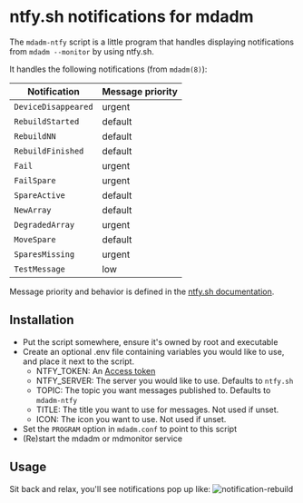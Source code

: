 # ntfy.sh notifications for mdadm

The `mdadm-ntfy` script is a little program that handles displaying
notifications from `mdadm --monitor` by using ntfy.sh.

It handles the following notifications (from `mdadm(8)`):

| Notification | Message priority |
|--------------|----------|
|`DeviceDisappeared`| urgent |
|`RebuildStarted`| default |
|`RebuildNN`| default |
|`RebuildFinished` | default |
|`Fail`| urgent |
|`FailSpare`| urgent |
|`SpareActive`| default |
|`NewArray`| default
|`DegradedArray` | urgent |
| `MoveSpare` | default |
| `SparesMissing` | urgent |
| `TestMessage` | low |

Message priority and behavior is defined in the [ntfy.sh documentation](https://docs.ntfy.sh/publish/#message-priority).

## Installation

* Put the script somewhere, ensure it's owned by root and executable
* Create an optional .env file containing variables you would like to use, and place it next to the script.
    * NTFY_TOKEN: An [Access token](https://docs.ntfy.sh/config/#access-tokens)
    * NTFY_SERVER: The server you would like to use. Defaults to `ntfy.sh`
    * TOPIC: The topic you want messages published to. Defaults to `mdadm-ntfy`
    * TITLE: The title you want to use for messages. Not used if unset.
    * ICON: The icon you want to use. Not used if unset.
* Set the `PROGRAM` option in `mdadm.conf` to point to this script
* (Re)start the mdadm or mdmonitor service

## Usage

Sit back and relax, you'll see notifications pop up like:
![notification-rebuild](screenshots/notification-rebuild.png "Rebuild notification")
